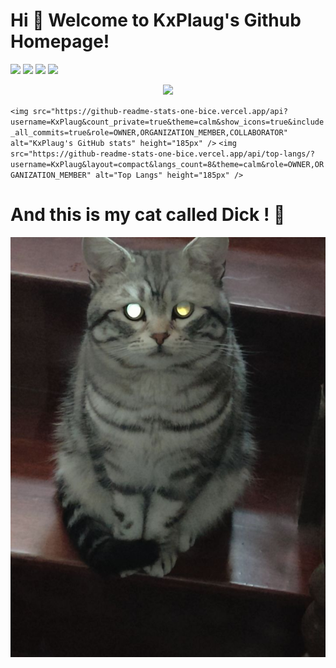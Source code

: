 # Hi 🎉 Welcome to KxPlaug's Github Homepage!

<p>
<img src="https://img.shields.io/static/v1?label=Program&message=Python&color=purple"/>
<img src="https://img.shields.io/static/v1?label=Program&message=Rust&color=red"/>
<img src="https://img.shields.io/static/v1?label=Program&message=TypeScript&color=green"/>
<img src="https://img.shields.io/static/v1?label=Program&message=Go&color=blue"/>
</p>
<p align="center">
<img height="160" src="https://github-readme-stats.vercel.app/api/top-langs/?username=KxPlaug&theme=react&hide=html,css,dockerfile,shell,ejs,stylus&count_private=true&show_icons=true&hide_border=true&layout=compact"/>

`<img src="https://github-readme-stats-one-bice.vercel.app/api?username=KxPlaug&count_private=true&theme=calm&show_icons=true&include_all_commits=true&role=OWNER,ORGANIZATION_MEMBER,COLLABORATOR" alt="KxPlaug's GitHub stats" height="185px" />` `<img src="https://github-readme-stats-one-bice.vercel.app/api/top-langs/?username=KxPlaug&layout=compact&langs_count=8&theme=calm&role=OWNER,ORGANIZATION_MEMBER" alt="Top Langs" height="185px" />`

# And this is my cat called Dick ! 🎉

![](image/cat.jpg)

